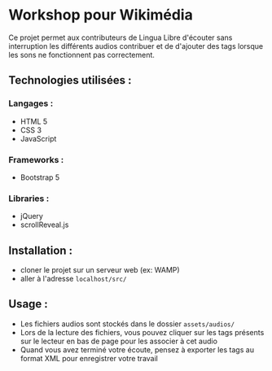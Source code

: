 # Workshop pour Wikimédia
Ce projet permet aux contributeurs de Lingua Libre d'écouter sans interruption les différents audios contribuer et de d'ajouter des tags lorsque les sons ne fonctionnent pas correctement.

## Technologies utilisées :

### Langages :
- HTML 5
- CSS 3
- JavaScript

### Frameworks :
- Bootstrap 5

### Libraries :
- jQuery
- scrollReveal.js

## Installation :
- cloner le projet sur un serveur web (ex: WAMP)
- aller à l'adresse `localhost/src/`

## Usage :
- Les fichiers audios sont stockés dans le dossier `assets/audios/`
- Lors de la lecture des fichiers, vous pouvez cliquer sur les tags présents sur le lecteur en bas de page pour les associer à cet audio
- Quand vous avez terminé votre écoute, pensez à exporter les tags au format XML pour enregistrer votre travail
